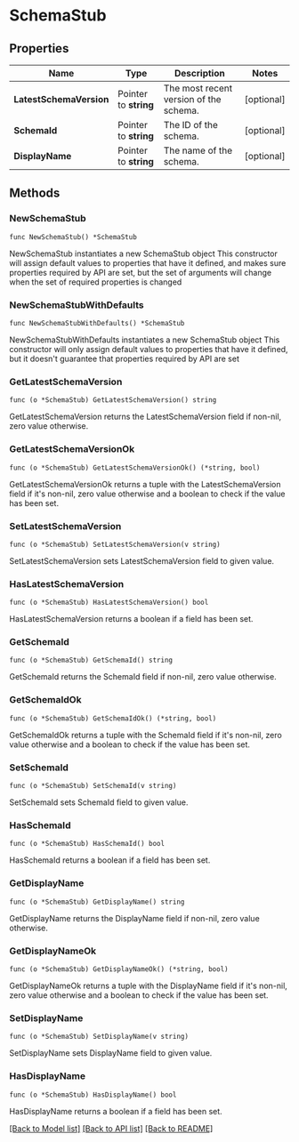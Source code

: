 # SchemaStub

## Properties

Name | Type | Description | Notes
------------ | ------------- | ------------- | -------------
**LatestSchemaVersion** | Pointer to **string** | The most recent version of the schema. | [optional] 
**SchemaId** | Pointer to **string** | The ID of the schema. | [optional] 
**DisplayName** | Pointer to **string** | The name of the schema. | [optional] 

## Methods

### NewSchemaStub

`func NewSchemaStub() *SchemaStub`

NewSchemaStub instantiates a new SchemaStub object
This constructor will assign default values to properties that have it defined,
and makes sure properties required by API are set, but the set of arguments
will change when the set of required properties is changed

### NewSchemaStubWithDefaults

`func NewSchemaStubWithDefaults() *SchemaStub`

NewSchemaStubWithDefaults instantiates a new SchemaStub object
This constructor will only assign default values to properties that have it defined,
but it doesn't guarantee that properties required by API are set

### GetLatestSchemaVersion

`func (o *SchemaStub) GetLatestSchemaVersion() string`

GetLatestSchemaVersion returns the LatestSchemaVersion field if non-nil, zero value otherwise.

### GetLatestSchemaVersionOk

`func (o *SchemaStub) GetLatestSchemaVersionOk() (*string, bool)`

GetLatestSchemaVersionOk returns a tuple with the LatestSchemaVersion field if it's non-nil, zero value otherwise
and a boolean to check if the value has been set.

### SetLatestSchemaVersion

`func (o *SchemaStub) SetLatestSchemaVersion(v string)`

SetLatestSchemaVersion sets LatestSchemaVersion field to given value.

### HasLatestSchemaVersion

`func (o *SchemaStub) HasLatestSchemaVersion() bool`

HasLatestSchemaVersion returns a boolean if a field has been set.

### GetSchemaId

`func (o *SchemaStub) GetSchemaId() string`

GetSchemaId returns the SchemaId field if non-nil, zero value otherwise.

### GetSchemaIdOk

`func (o *SchemaStub) GetSchemaIdOk() (*string, bool)`

GetSchemaIdOk returns a tuple with the SchemaId field if it's non-nil, zero value otherwise
and a boolean to check if the value has been set.

### SetSchemaId

`func (o *SchemaStub) SetSchemaId(v string)`

SetSchemaId sets SchemaId field to given value.

### HasSchemaId

`func (o *SchemaStub) HasSchemaId() bool`

HasSchemaId returns a boolean if a field has been set.

### GetDisplayName

`func (o *SchemaStub) GetDisplayName() string`

GetDisplayName returns the DisplayName field if non-nil, zero value otherwise.

### GetDisplayNameOk

`func (o *SchemaStub) GetDisplayNameOk() (*string, bool)`

GetDisplayNameOk returns a tuple with the DisplayName field if it's non-nil, zero value otherwise
and a boolean to check if the value has been set.

### SetDisplayName

`func (o *SchemaStub) SetDisplayName(v string)`

SetDisplayName sets DisplayName field to given value.

### HasDisplayName

`func (o *SchemaStub) HasDisplayName() bool`

HasDisplayName returns a boolean if a field has been set.


[[Back to Model list]](../README.md#documentation-for-models) [[Back to API list]](../README.md#documentation-for-api-endpoints) [[Back to README]](../README.md)


